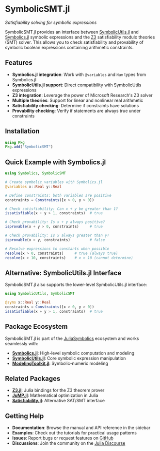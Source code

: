# SymbolicSMT.jl

*Satisfiability solving for symbolic expressions*

SymbolicSMT.jl provides an interface between [SymbolicUtils.jl](https://github.com/JuliaSymbolics/SymbolicUtils.jl) and [Symbolics.jl](https://github.com/JuliaSymbolics/Symbolics.jl) symbolic expressions and the [Z3](https://github.com/Z3Prover/z3) satisfiability modulo theories (SMT) solver. This allows you to check satisfiability and provability of symbolic boolean expressions containing arithmetic constraints.

## Features

- **Symbolics.jl integration**: Work with `@variables` and `Num` types from Symbolics.jl
- **SymbolicUtils.jl support**: Direct compatibility with SymbolicUtils expressions
- **Z3 integration**: Leverage the power of Microsoft Research's Z3 solver  
- **Multiple theories**: Support for linear and nonlinear real arithmetic
- **Satisfiability checking**: Determine if constraints have solutions
- **Provability checking**: Verify if statements are always true under constraints

## Installation

```julia
using Pkg
Pkg.add("SymbolicSMT")
```

## Quick Example with Symbolics.jl

```julia
using Symbolics, SymbolicSMT

# Create symbolic variables with Symbolics.jl
@variables x::Real y::Real

# Define constraints: both variables are positive
constraints = Constraints([x > 0, y > 0])

# Check satisfiability: Can x + y be greater than 1?
issatisfiable(x + y > 1, constraints)  # true

# Check provability: Is x + y always positive?
isprovable(x + y > 0, constraints)     # true

# Check provability: Is x always greater than y?
isprovable(x > y, constraints)         # false

# Resolve expressions to constants when possible
resolve(x > 0, constraints)     # true (always true)
resolve(x > 10, constraints)    # x > 10 (cannot determine)
```

## Alternative: SymbolicUtils.jl Interface

SymbolicSMT.jl also supports the lower-level SymbolicUtils.jl interface:

```julia
using SymbolicUtils, SymbolicSMT

@syms x::Real y::Real
constraints = Constraints([x > 0, y > 0])
issatisfiable(x + y > 1, constraints)  # true
```

## Package Ecosystem

SymbolicSMT.jl is part of the [JuliaSymbolics](https://github.com/JuliaSymbolics) ecosystem and works seamlessly with:

- **[Symbolics.jl](https://github.com/JuliaSymbolics/Symbolics.jl)**: High-level symbolic computation and modeling
- **[SymbolicUtils.jl](https://github.com/JuliaSymbolics/SymbolicUtils.jl)**: Core symbolic expression manipulation
- **[ModelingToolkit.jl](https://github.com/SciML/ModelingToolkit.jl)**: Symbolic-numeric modeling

## Related Packages

- **[Z3.jl](https://github.com/ahumenberger/Z3.jl)**: Julia bindings for the Z3 theorem prover
- **[JuMP.jl](https://github.com/jump-dev/JuMP.jl)**: Mathematical optimization in Julia
- **[Satisfiability.jl](https://github.com/elsoroka/Satisfiability.jl)**: Alternative SAT/SMT interface

## Getting Help

- **Documentation**: Browse the manual and API reference in the sidebar
- **Examples**: Check out the tutorials for practical usage patterns
- **Issues**: Report bugs or request features on [GitHub](https://github.com/JuliaSymbolics/SymbolicSMT.jl/issues)
- **Discussions**: Join the community on the [Julia Discourse](https://discourse.julialang.org/)